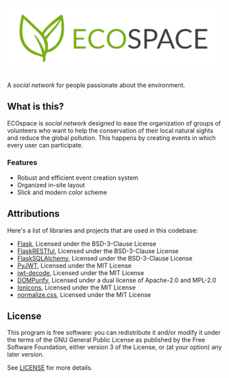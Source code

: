 # ![ECOspace](./assets/banner_logo.png)

<!-- README inspired by https://github.com/nukeop/nuclear/ -->

A *social network* for people passionate about the environment.

<!-- TODO: Add the images -->

## What is this?

ECOspace is *social network* designed to ease the organization of groups of volunteers who want to help the conservation of their local natural sights and reduce the global pollution. This happens by creating events in which every user can participate.

### Features

- Robust and efficient event creation system
- Organized in-site layout
- Slick and modern color scheme
<!-- - Lots of pictures of green plants -->

## Attributions

Here's a list of libraries and projects that are used in this codebase:

- [Flask](https://github.com/pallets/flask), Licensed under the BSD-3-Clause License
- [FlaskRESTful](https://github.com/flask-restful/flask-restful), Licensed under the BSD-3-Clause License
- [FlaskSQLAlchemy](https://github.com/pallets/flask-sqlalchemy), Licensed under the BSD-3-Clause License
- [PyJWT](https://github.com/jpadilla/pyjwt), Licensed under the MIT License 
- [jwt-decode](https://github.com/auth0/jwt-decode#readme), Licensed under the MIT License 
- [DOMPurify](https://github.com/cure53/DOMPurify), Licensed under a dual license of Apache-2.0 and MPL-2.0
- [Ionicons](https://github.com/ionic-team/ionicons), Licensed under the MIT License
- [normalize.css](https://github.com/necolas/normalize.css/), Licensed under the MIT License

## License

This program is free software: you can redistribute it and/or modify
it under the terms of the GNU General Public License as published by
the Free Software Foundation, either version 3 of the License, or
(at your option) any later version.

See [LICENSE](./LICENSE) for more details.

